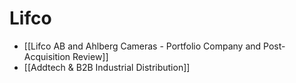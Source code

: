 # Lifco
- [[Lifco AB and Ahlberg Cameras - Portfolio Company and Post-Acquisition Review]]
- [[Addtech & B2B Industrial Distribution]]
